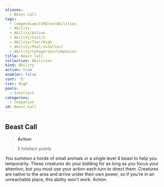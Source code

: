 ```yaml
---
aliases:
  - Beast Call
tags:
  - Compendium/CSRD/en/Abilities
  - Ability
  - Ability/Action
  - Ability/Cost/5
  - Ability/Tier/High
  - Ability/Pool/Intellect
  - Ability/Categories/Companion
title: Beast Call
collection: Abilities
kind: Ability
action: true
enabler: false
cost: '5'
tier: High
pools:
  - Intellect
categories:
  - Companion
id: Beast-Call
---
```

## Beast Call    
>**Action**    
>5 Intellect points  
    
You summon a horde of small animals or a single level 4 beast to help you temporarily. These creatures do your bidding for as long as you focus your attention, but you must use your action each turn to direct them. Creatures are native to the area and arrive under their own power, so if you're in an unreachable place, this ability won't work. Action.
